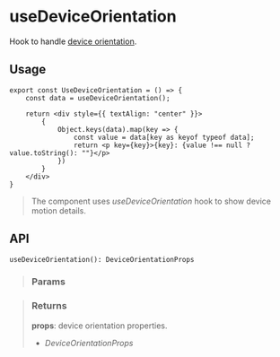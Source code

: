 # useDeviceOrientation
Hook to handle [device orientation](https://developer.mozilla.org/en-US/docs/Web/API/Window/deviceorientation_event).

## Usage

```tsx
export const UseDeviceOrientation = () => {
	const data = useDeviceOrientation();

	return <div style={{ textAlign: "center" }}>
		{
			Object.keys(data).map(key => {
				const value = data[key as keyof typeof data];
				return <p key={key}>{key}: {value !== null ? value.toString(): ""}</p>
			})
		}
	</div>
}
```

> The component uses _useDeviceOrientation_ hook to show device motion details.


## API

```tsx
useDeviceOrientation(): DeviceOrientationProps
```

> ### Params
>
>
>

> ### Returns
>
> __props__: device orientation properties.
> - _DeviceOrientationProps_  
>